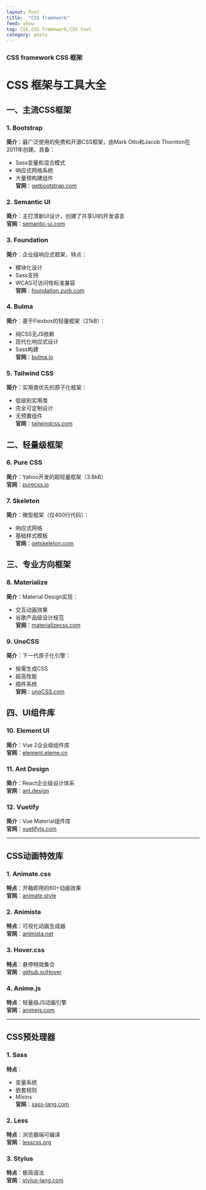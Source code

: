 ```yaml
---
layout: Post
title:  "CSS framework"
feed: show
tag: CSS,CSS framework,CSS tool
category: posts
---
```


### CSS framework CSS 框架

# CSS 框架与工具大全

## 一、主流CSS框架

### 1. Bootstrap
**简介**：最广泛使用的免费和开源CSS框架，由Mark Otto和Jacob Thornton在2011年创建。具备：
- Sass变量和混合模式
- 响应式网格系统
- 大量预构建组件  
**官网**：[getbootstrap.com](https://getbootstrap.com)

### 2. Semantic UI
**简介**：主打清新UI设计，创建了共享UI的开发语言  
**官网**：[semantic-ui.com](https://semantic-ui.com/)

### 3. Foundation
**简介**：企业级响应式框架，特点：
- 模块化设计
- Sass支持
- WCAG可访问性标准兼容  
**官网**：[foundation.zurb.com](https://foundation.zurb.com/)

### 4. Bulma
**简介**：基于Flexbox的轻量框架（21kB）：
- 纯CSS无JS依赖
- 现代化响应式设计
- Sass构建  
**官网**：[bulma.io](https://bulma.io)

### 5. Tailwind CSS
**简介**：实用类优先的原子化框架：
- 低级别实用类
- 完全可定制设计
- 无预置组件  
**官网**：[tailwindcss.com](https://tailwindcss.com)

## 二、轻量级框架

### 6. Pure CSS
**简介**：Yahoo开发的超轻量框架（3.8kB）  
**官网**：[purecss.io](https://purecss.io/)

### 7. Skeleton
**简介**：微型框架（仅400行代码）：
- 响应式网格
- 基础样式模板  
**官网**：[getskeleton.com](https://getskeleton.com/)

## 三、专业方向框架

### 8. Materialize
**简介**：Material Design实现：
- 交互动画效果
- 谷歌产品级设计规范  
**官网**：[materializecss.com](https://materializecss.com/)

### 9. UnoCSS
**简介**：下一代原子化引擎：
- 按需生成CSS
- 超高性能
- 插件系统  
**官网**：[unoCSS.com](https://unoCSS.com/)

## 四、UI组件库

### 10. Element UI
**简介**：Vue 2企业级组件库  
**官网**：[element.eleme.cn](https://element.eleme.cn/)

### 11. Ant Design
**简介**：React企业级设计体系  
**官网**：[ant.design](https://ant.design)

### 12. Vuetify
**简介**：Vue Material组件库  
**官网**：[vuetifyjs.com](https://vuetifyjs.com/)

---

## CSS动画特效库

### 1. Animate.css
**特点**：开箱即用的60+动画效果  
**官网**：[animate.style](https://animate.style/)

### 2. Animista
**特点**：可视化动画生成器  
**官网**：[animista.net](https://animista.net)

### 3. Hover.css
**特点**：悬停特效集合  
**官网**：[github.io/Hover](http://ianlunn.github.io/Hover/)

### 4. Anime.js
**特点**：轻量级JS动画引擎  
**官网**：[animejs.com](https://animejs.com/)

---

## CSS预处理器

### 1. Sass
**特点**：
- 变量系统
- 嵌套规则
- Mixins  
**官网**：[sass-lang.com](https://sass-lang.com/)

### 2. Less
**特点**：浏览器端可编译  
**官网**：[lesscss.org](http://lesscss.org/)

### 3. Stylus
**特点**：极简语法  
**官网**：[stylus-lang.com](https://stylus-lang.com/)
